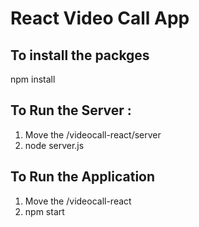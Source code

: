 # React Video Call App

## To install the packges
npm install

## To Run the Server : 
1. Move the /videocall-react/server
2. node server.js

## To Run the Application
1. Move the /videocall-react
2. npm start
